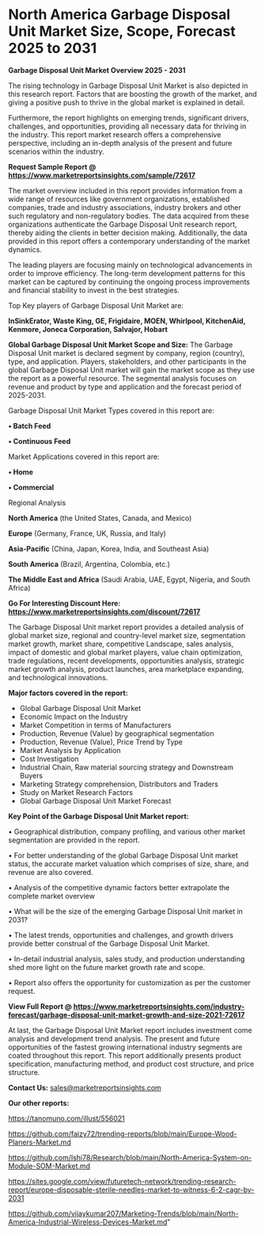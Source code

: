 # North America Garbage Disposal Unit Market Size, Scope, Forecast 2025 to 2031

<Strong> Garbage Disposal Unit Market Overview 2025 - 2031</strong>

The rising technology in Garbage Disposal Unit Market is also depicted in this research report. Factors that are boosting the growth of the market, and giving a positive push to thrive in the global market is explained in detail.

Furthermore, the report highlights on emerging trends, significant drivers, challenges, and opportunities, providing all necessary data for thriving in the industry. This report market research offers a comprehensive perspective, including an in-depth analysis of the present and future scenarios within the industry.

<strong>Request Sample Report @ <a href=https://www.marketreportsinsights.com/sample/72617>https://www.marketreportsinsights.com/sample/72617</a></strong>

The market overview included in this report provides information from a wide range of resources like government organizations, established companies, trade and industry associations, industry brokers and other such regulatory and non-regulatory bodies. The data acquired from these organizations authenticate the Garbage Disposal Unit research report, thereby aiding the clients in better decision making. Additionally, the data provided in this report offers a contemporary understanding of the market dynamics.

The leading players are focusing mainly on technological advancements in order to improve efficiency. The long-term development patterns for this market can be captured by continuing the ongoing process improvements and financial stability to invest in the best strategies.

Top Key players of Garbage Disposal Unit Market are:

<strong>InSinkErator, Waste King, GE, Frigidaire, MOEN, Whirlpool, KitchenAid, Kenmore, Joneca Corporation, Salvajor, Hobart</strong>

<strong><b>Global Garbage Disposal Unit Market Scope and Size:</b></strong>
The Garbage Disposal Unit market is declared segment by company, region (country), type, and application. Players, stakeholders, and other participants in the global Garbage Disposal Unit market will gain the market scope as they use the report as a powerful resource. The segmental analysis focuses on revenue and product by type and application and the forecast period of 2025-2031.

Garbage Disposal Unit Market Types covered in this report are:

<strong>• Batch Feed

• Continuous Feed</strong>

Market Applications covered in this report are:

<strong>• Home

• Commercial</strong> 

Regional Analysis

<strong>North America</strong> (the United States, Canada, and Mexico)

<strong>Europe</strong> (Germany, France, UK, Russia, and Italy)

<strong>Asia-Pacific</strong> (China, Japan, Korea, India, and Southeast Asia)

<strong>South America</strong> (Brazil, Argentina, Colombia, etc.)

<strong>The Middle East and Africa</strong> (Saudi Arabia, UAE, Egypt, Nigeria, and South Africa)

<strong>Go For Interesting Discount Here: <a href=https://www.marketreportsinsights.com/discount/72617>https://www.marketreportsinsights.com/discount/72617</a></strong>

The Garbage Disposal Unit market report provides a detailed analysis of global market size, regional and country-level market size, segmentation market growth, market share, competitive Landscape, sales analysis, impact of domestic and global market players, value chain optimization, trade regulations, recent developments, opportunities analysis, strategic market growth analysis, product launches, area marketplace expanding, and technological innovations.

<strong><b>Major factors covered in the report:</b></strong>
<ul>
  <li>Global Garbage Disposal Unit Market </li>
  <li>Economic Impact on the Industry</li>
  <li>Market Competition in terms of Manufacturers</li>
  <li>Production, Revenue (Value) by geographical segmentation</li>
  <li>Production, Revenue (Value), Price Trend by Type</li>
  <li>Market Analysis by Application</li>
  <li>Cost Investigation</li>
  <li>Industrial Chain, Raw material sourcing strategy and Downstream Buyers</li>
  <li>Marketing Strategy comprehension, Distributors and Traders</li>
  <li>Study on Market Research Factors</li>
  <li>Global Garbage Disposal Unit Market Forecast</li>
</ul>

<strong><b>Key Point of the Garbage Disposal Unit Market report:</b></strong>

• Geographical distribution, company profiling, and various other market segmentation are provided in the report.

• For better understanding of the global Garbage Disposal Unit market status, the accurate market valuation which comprises of size, share, and revenue are also covered.

• Analysis of the competitive dynamic factors better extrapolate the complete market overview

• What will be the size of the emerging Garbage Disposal Unit market in 2031?

• The latest trends, opportunities and challenges, and growth drivers provide better construal of the Garbage Disposal Unit Market.

• In-detail industrial analysis, sales study, and production understanding shed more light on the future market growth rate and scope.

• Report also offers the opportunity for customization as per the customer request.

<strong><b>View Full Report @ <a href=https://www.marketreportsinsights.com/industry-forecast/garbage-disposal-unit-market-growth-and-size-2021-72617>https://www.marketreportsinsights.com/industry-forecast/garbage-disposal-unit-market-growth-and-size-2021-72617</a></b></strong>


At last, the Garbage Disposal Unit Market report includes investment come analysis and development trend analysis. The present and future opportunities of the fastest growing international industry segments are coated throughout this report. This report additionally presents product specification, manufacturing method, and product cost structure, and price structure.

<strong>Contact Us:</strong>
sales@marketreportsinsights.com

<strong>Our other reports:</strong>

<a href=https://tanomuno.com/illust/556021>https://tanomuno.com/illust/556021</a>

<a href=https://github.com/faizy72/trending-reports/blob/main/Europe-Wood-Planers-Market.md>https://github.com/faizy72/trending-reports/blob/main/Europe-Wood-Planers-Market.md</a>

<a href=https://github.com/Ishi78/Research/blob/main/North-America-System-on-Module-SOM-Market.md>https://github.com/Ishi78/Research/blob/main/North-America-System-on-Module-SOM-Market.md</a>

<a href=https://sites.google.com/view/futuretech-network/trending-research-report/europe-disposable-sterile-needles-market-to-witness-6-2-cagr-by-2031>https://sites.google.com/view/futuretech-network/trending-research-report/europe-disposable-sterile-needles-market-to-witness-6-2-cagr-by-2031</a>

<a href=https://github.com/vijaykumar207/Marketing-Trends/blob/main/North-America-Industrial-Wireless-Devices-Market.md>https://github.com/vijaykumar207/Marketing-Trends/blob/main/North-America-Industrial-Wireless-Devices-Market.md</a>"
